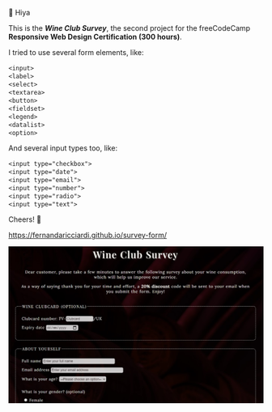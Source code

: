 :raising_hand: Hiya 

This is the **_Wine Club Survey_**, the second project for the freeCodeCamp **Responsive Web Design Certification (300 hours)**.

I tried to use several form elements, like:
```
<input>
<label>
<select>
<textarea>
<button>
<fieldset>
<legend>
<datalist>
<option>
```

And several input types too, like:
```
<input type="checkbox">
<input type="date">
<input type="email">
<input type="number">
<input type="radio">
<input type="text">
```

Cheers! :wave:

https://fernandaricciardi.github.io/survey-form/

![screenshot](/assets/Screenshot.jpg)
